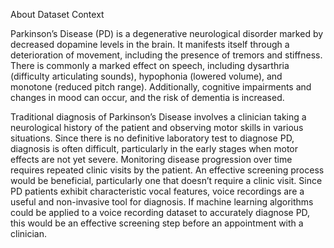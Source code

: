 About Dataset
Context

Parkinson’s Disease (PD) is a degenerative neurological disorder marked by decreased dopamine levels in the brain. It manifests itself through a deterioration of movement, including the presence of tremors and stiffness. There is commonly a marked effect on speech, including dysarthria (difficulty articulating sounds), hypophonia (lowered volume), and monotone (reduced pitch range). Additionally, cognitive impairments and changes in mood can occur, and the risk of
dementia is increased. 

Traditional diagnosis of Parkinson’s Disease involves a clinician taking a neurological history of the patient and observing motor skills in various situations. Since there is no definitive laboratory test to diagnose PD, diagnosis is often difficult, particularly in the early stages when motor effects are not yet severe. Monitoring disease progression over time requires repeated clinic visits by the patient. An effective screening process would be beneficial, particularly one that doesn’t require a clinic visit. Since PD patients exhibit characteristic vocal features, voice recordings are a useful and non-invasive tool for diagnosis. If machine learning algorithms could be applied to a voice recording dataset to accurately diagnose PD, this would be an effective screening step before an appointment with a clinician. 
